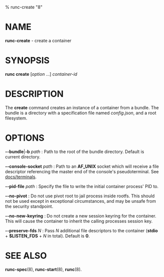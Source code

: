 % runc-create "8"

# NAME
**runc-create** - create a container

# SYNOPSIS
**runc create** [_option_ ...] _container-id_

# DESCRIPTION
The **create** command creates an instance of a container from a bundle.
The bundle is a directory with a specification file named _config.json_,
and a root filesystem.

# OPTIONS

**--bundle**|**-b** _path_
: Path to the root of the bundle directory. Default is current directory.

**--console-socket** _path_
: Path to an **AF_UNIX**  socket which will receive a file descriptor
referencing the master end of the console's pseudoterminal.  See
[docs/terminals](https://github.com/szcdx/runc/blob/master/docs/terminals.md).

**--pid-file** _path_
: Specify the file to write the initial container process' PID to.

**--no-pivot**
: Do not use pivot root to jail process inside rootfs. This should not be used
except in exceptional circumstances, and may be unsafe from the security
standpoint.

**--no-new-keyring**
: Do not create a new session keyring for the container. This will cause the
container to inherit the calling processes session key.

**--preserve-fds** _N_
: Pass _N_ additional file descriptors to the container (**stdio** +
**$LISTEN_FDS** + _N_ in total). Default is **0**.

# SEE ALSO

**runc-spec**(8),
**runc-start**(8),
**runc**(8).
